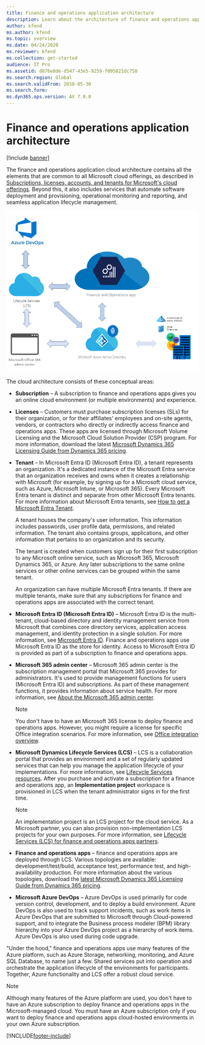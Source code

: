 ```yaml
---
title: Finance and operations application architecture
description: Learn about the architecture of finance and operations applications, including definitions for various conceptual areas for cloud architecture.
author: kfend
ms.author: kfend
ms.topic: overview
ms.date: 04/24/2020
ms.reviewer: kfend
ms.collection: get-started
audience: IT Pro
ms.assetid: d876e8de-d547-43e5-9259-f095821dc758
ms.search.region: Global
ms.search.validFrom: 2018-05-30
ms.search.form:
ms.dyn365.ops.version: AX 7.0.0
---
```


# Finance and operations application architecture

[!include [banner](../../../finance/includes/banner.md)]

The finance and operations application cloud architecture contains all the elements that are common to all Microsoft cloud offerings, as described in [Subscriptions, licenses, accounts, and tenants for Microsoft's cloud offerings](/office365/enterprise/subscriptions-licenses-accounts-and-tenants-for-microsoft-cloud-offerings). Beyond this, it also includes services that automate software deployment and provisioning, operational monitoring and reporting, and seamless application lifecycle management.

![Cloud architecture.](../../fin-ops/imp-lifecycle/media/cloud-architecture.png)

The cloud architecture consists of these conceptual areas:

- **Subscription** – A subscription to finance and operations apps gives you an online cloud environment (or multiple environments) and experience.
- **Licenses** – Customers must purchase subscription licenses (SLs) for their organization, or for their affiliates' employees and on-site agents, vendors, or contractors who directly or indirectly access finance and operations apps. These apps are licensed through Microsoft Volume Licensing and the Microsoft Cloud Solution Provider (CSP) program. For more information, download the latest [Microsoft Dynamics 365 Licensing Guide from Dynamics 365 pricing](https://dynamics.microsoft.com/pricing/).
- **Tenant** – In Microsoft Entra ID (Microsoft Entra ID), a tenant represents an organization. It's a dedicated instance of the Microsoft Entra service that an organization receives and owns when it creates a relationship with Microsoft (for example, by signing up for a Microsoft cloud service, such as Azure, Microsoft Intune, or Microsoft 365). Every Microsoft Entra tenant is distinct and separate from other Microsoft Entra tenants. For more information about Microsoft Entra tenants, see [How to get a Microsoft Entra Tenant](/azure/active-directory/develop/active-directory-howto-tenant).

    A tenant houses the company's user information. This information includes passwords, user profile data, permissions, and related information. The tenant also contains groups, applications, and other information that pertains to an organization and its security.

    The tenant is created when customers sign up for their first subscription to any Microsoft online service, such as Microsoft 365, Microsoft Dynamics 365, or Azure. Any later subscriptions to the same online services or other online services can be grouped within the same tenant.

    An organization can have multiple Microsoft Entra tenants. If there are multiple tenants, make sure that any subscriptions for finance and operations apps are associated with the correct tenant.

- **Microsoft Entra ID (Microsoft Entra ID)** – Microsoft Entra ID is the multi-tenant, cloud-based directory and identity management service from Microsoft that combines core directory services, application access management, and identity protection in a single solution. For more information, see [Microsoft Entra ID](/azure/active-directory/). Finance and operations apps use Microsoft Entra ID as the store for identity. Access to Microsoft Entra ID is provided as part of a subscription to finance and operations apps.
- **Microsoft 365 admin center** – Microsoft 365 admin center is the subscription management portal that Microsoft 365 provides for administrators. It's used to provide management functions for users (Microsoft Entra ID) and subscriptions. As part of these management functions, it provides information about service health. For more information, see [About the Microsoft 365 admin center](https://support.office.com/article/about-the-office-365-admin-center-758befc4-0888-4009-9f14-0d147402fd23).

    > [!NOTE]
    > You don't have to have an Microsoft 365 license to deploy finance and operations apps. However, you might require a license for specific Office integration scenarios. For more information, see [Office integration overview](../office-integration/office-integration.md).

- **Microsoft Dynamics Lifecycle Services (LCS)** – LCS is a collaboration portal that provides an environment and a set of regularly updated services that can help you manage the application lifecycle of your implementations. For more information, see [Lifecycle Services resources](../lifecycle-services/lcs.md). After you purchase and activate a subscription for a finance and operations app, an **Implementation project** workspace is provisioned in LCS when the tenant administrator signs in for the first time.

    > [!NOTE]
    > An implementation project is an LCS project for the cloud service. As a Microsoft partner, you can also provision non-implementation LCS projects for your own purposes. For more information, see [Lifecycle Services (LCS) for finance and operations apps partners](../lifecycle-services/getting-started-lcs.md).

- **Finance and operations apps** – finance and operations apps are deployed through LCS. Various topologies are available: development/test/build, acceptance test, performance test, and high-availability production. For more information about the various topologies, download the [latest Microsoft Dynamics 365 Licensing Guide from Dynamics 365 pricing](https://dynamics.microsoft.com/pricing/).
- **Microsoft Azure DevOps** – Azure DevOps is used primarily for code version control, development, and to deploy a build environment. Azure DevOps is also used to track support incidents, such as work items in Azure DevOps that are submitted to Microsoft through Cloud-powered support, and to integrate the Business process modeler (BPM) library hierarchy into your Azure DevOps project as a hierarchy of work items. Azure DevOps is also used during code upgrade.

"Under the hood," finance and operations apps use many features of the Azure platform, such as Azure Storage, networking, monitoring, and Azure SQL Database, to name just a few. Shared services put into operation and orchestrate the application lifecycle of the environments for participants. Together, Azure functionality and LCS offer a robust cloud service.

> [!NOTE]
> Although many features of the Azure platform are used, you don't have to have an Azure subscription to deploy finance and operations apps in the Microsoft-managed cloud. You must have an Azure subscription only if you want to deploy finance and operations apps cloud-hosted environments in your own Azure subscription.


[!INCLUDE[footer-include](../../../includes/footer-banner.md)]